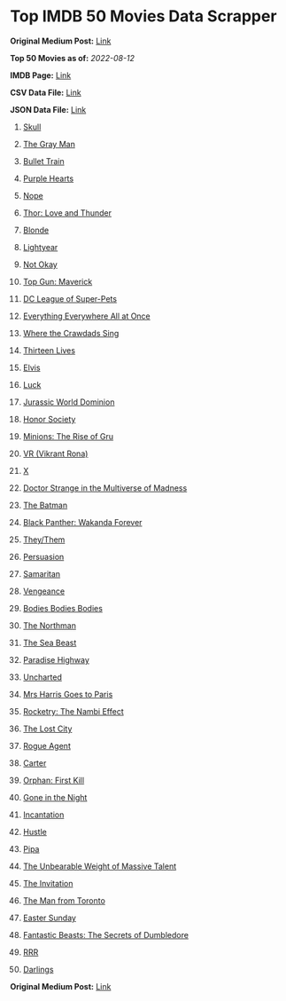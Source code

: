 # Top IMDB 50 Movies Data Scrapper

**Original Medium Post:** [Link](https://medium.com/@nishantsahoo/which-movie-should-i-watch-5c83a3c0f5b1) 

**Top 50 Movies as of:** _2022-08-12_

**IMDB Page:** [Link](http://www.imdb.com/search/title?release_date=2022,2022&title_type=feature)

**CSV Data File:** [Link](/Data/data.csv)

**JSON Data File:** [Link](/Data/data.json)

1. [Skull](https://www.imdb.com/title/tt11866324/?ref_=adv_li_tt)

2. [The Gray Man](https://www.imdb.com/title/tt1649418/?ref_=adv_li_tt)

3. [Bullet Train](https://www.imdb.com/title/tt12593682/?ref_=adv_li_tt)

4. [Purple Hearts](https://www.imdb.com/title/tt4614584/?ref_=adv_li_tt)

5. [Nope](https://www.imdb.com/title/tt10954984/?ref_=adv_li_tt)

6. [Thor: Love and Thunder](https://www.imdb.com/title/tt10648342/?ref_=adv_li_tt)

7. [Blonde](https://www.imdb.com/title/tt1655389/?ref_=adv_li_tt)

8. [Lightyear](https://www.imdb.com/title/tt10298810/?ref_=adv_li_tt)

9. [Not Okay](https://www.imdb.com/title/tt14814040/?ref_=adv_li_tt)

10. [Top Gun: Maverick](https://www.imdb.com/title/tt1745960/?ref_=adv_li_tt)

11. [DC League of Super-Pets](https://www.imdb.com/title/tt8912936/?ref_=adv_li_tt)

12. [Everything Everywhere All at Once](https://www.imdb.com/title/tt6710474/?ref_=adv_li_tt)

13. [Where the Crawdads Sing](https://www.imdb.com/title/tt9411972/?ref_=adv_li_tt)

14. [Thirteen Lives](https://www.imdb.com/title/tt12262116/?ref_=adv_li_tt)

15. [Elvis](https://www.imdb.com/title/tt3704428/?ref_=adv_li_tt)

16. [Luck](https://www.imdb.com/title/tt7214954/?ref_=adv_li_tt)

17. [Jurassic World Dominion](https://www.imdb.com/title/tt8041270/?ref_=adv_li_tt)

18. [Honor Society](https://www.imdb.com/title/tt16491324/?ref_=adv_li_tt)

19. [Minions: The Rise of Gru](https://www.imdb.com/title/tt5113044/?ref_=adv_li_tt)

20. [VR (Vikrant Rona)](https://www.imdb.com/title/tt12015102/?ref_=adv_li_tt)

21. [X](https://www.imdb.com/title/tt13560574/?ref_=adv_li_tt)

22. [Doctor Strange in the Multiverse of Madness](https://www.imdb.com/title/tt9419884/?ref_=adv_li_tt)

23. [The Batman](https://www.imdb.com/title/tt1877830/?ref_=adv_li_tt)

24. [Black Panther: Wakanda Forever](https://www.imdb.com/title/tt9114286/?ref_=adv_li_tt)

25. [They/Them](https://www.imdb.com/title/tt14502344/?ref_=adv_li_tt)

26. [Persuasion](https://www.imdb.com/title/tt13456318/?ref_=adv_li_tt)

27. [Samaritan](https://www.imdb.com/title/tt5500218/?ref_=adv_li_tt)

28. [Vengeance](https://www.imdb.com/title/tt11976532/?ref_=adv_li_tt)

29. [Bodies Bodies Bodies](https://www.imdb.com/title/tt8110652/?ref_=adv_li_tt)

30. [The Northman](https://www.imdb.com/title/tt11138512/?ref_=adv_li_tt)

31. [The Sea Beast](https://www.imdb.com/title/tt9288046/?ref_=adv_li_tt)

32. [Paradise Highway](https://www.imdb.com/title/tt7469828/?ref_=adv_li_tt)

33. [Uncharted](https://www.imdb.com/title/tt1464335/?ref_=adv_li_tt)

34. [Mrs Harris Goes to Paris](https://www.imdb.com/title/tt5151570/?ref_=adv_li_tt)

35. [Rocketry: The Nambi Effect](https://www.imdb.com/title/tt9263550/?ref_=adv_li_tt)

36. [The Lost City](https://www.imdb.com/title/tt13320622/?ref_=adv_li_tt)

37. [Rogue Agent](https://www.imdb.com/title/tt9731386/?ref_=adv_li_tt)

38. [Carter](https://www.imdb.com/title/tt21237030/?ref_=adv_li_tt)

39. [Orphan: First Kill](https://www.imdb.com/title/tt11851548/?ref_=adv_li_tt)

40. [Gone in the Night](https://www.imdb.com/title/tt15426294/?ref_=adv_li_tt)

41. [Incantation](https://www.imdb.com/title/tt18968540/?ref_=adv_li_tt)

42. [Hustle](https://www.imdb.com/title/tt8009428/?ref_=adv_li_tt)

43. [Pipa](https://www.imdb.com/title/tt15943258/?ref_=adv_li_tt)

44. [The Unbearable Weight of Massive Talent](https://www.imdb.com/title/tt11291274/?ref_=adv_li_tt)

45. [The Invitation](https://www.imdb.com/title/tt12873562/?ref_=adv_li_tt)

46. [The Man from Toronto](https://www.imdb.com/title/tt11671006/?ref_=adv_li_tt)

47. [Easter Sunday](https://www.imdb.com/title/tt11952606/?ref_=adv_li_tt)

48. [Fantastic Beasts: The Secrets of Dumbledore](https://www.imdb.com/title/tt4123432/?ref_=adv_li_tt)

49. [RRR](https://www.imdb.com/title/tt8178634/?ref_=adv_li_tt)

50. [Darlings](https://www.imdb.com/title/tt14152140/?ref_=adv_li_tt)

**Original Medium Post:** [Link](https://medium.com/@nishantsahoo/which-movie-should-i-watch-5c83a3c0f5b1) 
